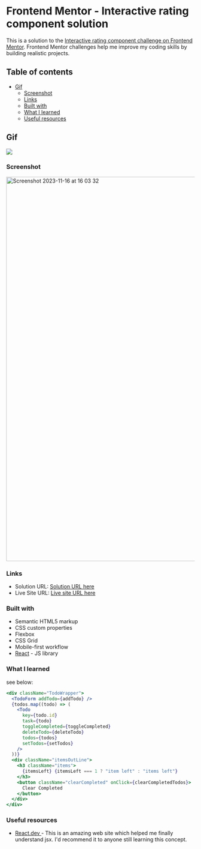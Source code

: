 # Frontend Mentor - Interactive rating component solution

This is a solution to the [Interactive rating component challenge on Frontend Mentor](https://www.frontendmentor.io/challenges/todo-app-Su1_KokOW). Frontend Mentor challenges help me improve my coding skills by building realistic projects.

## Table of contents

- [Gif](#Gif)
  - [Screenshot](#screenshot)
  - [Links](#links)
  - [Built with](#built-with)
  - [What I learned](#what-i-learned)
  - [Useful resources](#useful-resources)

## Gif

<img src = "https://media.giphy.com/media/v1.Y2lkPTc5MGI3NjExbDN0ZjFwN2FybjIyZmYzOHB0YTl1NWQ1NHNubzBwdzAzbXNudmFtaCZlcD12MV9pbnRlcm5hbF9naWZfYnlfaWQmY3Q9Zw/9inm9QLqs0SaHzmqkN/giphy.gif"/>

### Screenshot

<img width="1024" alt="Screenshot 2023-11-16 at 16 03 32" src="https://github.com/mariamo101/todo.react.app/assets/117212859/53dddf64-406c-4c8d-9374-e066b0407a15">

### Links

- Solution URL: [Solution URL here](https://www.frontendmentor.io/challenges/todo-app-Su1_KokOW)
- Live Site URL: [Live site URL here](https://todo-react-app-six-orcin.vercel.app/)

### Built with

- Semantic HTML5 markup
- CSS custom properties
- Flexbox
- CSS Grid
- Mobile-first workflow
- [React](https://reactor.bitcamp.ge/kvira-2-more-jsx-props-and-conditional-rendering.-re-rendering-and-state.-component-lifecycle/more-jsx-props-and-conditional-rendering.-re-rendering-and-state) - JS library

### What I learned

see below:

```jsx
<div className="TodoWrapper">
  <TodoForm addTodo={addTodo} />
  {todos.map((todo) => (
    <Todo
      key={todo.id}
      task={todo}
      toggleCompleted={toggleCompleted}
      deleteTodo={deleteTodo}
      todos={todos}
      setTodos={setTodos}
    />
  ))}
  <div className="itemsOutLine">
    <h3 className="items">
      {itemsLeft} {itemsLeft === 1 ? "item left" : "items left"}
    </h3>
    <button className="clearCompleted" onClick={clearCompletedTodos}>
      Clear Completed
    </button>
  </div>
</div>
```

### Useful resources

- [React.dev ](https://react.dev/learn/thinking-in-react) - This is an amazing web site which helped me finally understand jsx. I'd recommend it to anyone still learning this concept.
